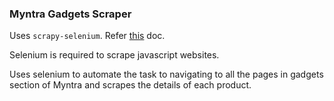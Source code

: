 ### Myntra Gadgets Scraper

Uses `scrapy-selenium`. Refer [this](https://github.com/clemfromspace/scrapy-selenium) doc.

Selenium is required to scrape javascript websites.

Uses selenium to automate the task to navigating to all the pages in gadgets section of Myntra and scrapes the details of each product.